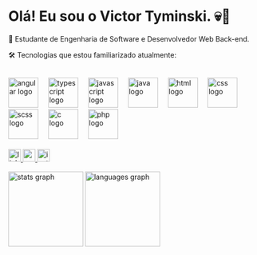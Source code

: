 <h1>Olá! Eu sou o Victor Tyminski. 💀🤘</h1>
<p>🚀 Estudante de Engenharia de Software e Desenvolvedor Web Back-end.  </p>
<p>🛠️ Tecnologias que estou familiarizado atualmente:</p>

<br/>

<div>
  <img src="https://skillicons.dev/icons?i=php" height="60" alt="angular logo"  />
  <img width="12" />
  <img src="https://skillicons.dev/icons?i=mysql" height="60" alt="typescript logo"  />
  <img width="12" />
  <img src="https://skillicons.dev/icons?i=javascript" height="60" alt="javascript logo"  />
  <img width="12" />
  <img src="https://skillicons.dev/icons?i=c" height="60" alt="java logo"  />
  <img width="12" />
  <img src="https://skillicons.dev/icons?i=html" height="60" alt="html logo"  />
  <img width="12" />
  <img src="https://skillicons.dev/icons?i=css" height="60" alt="css logo"  />
  <img width="12" />
  <img src="https://skillicons.dev/icons?i=figma" height="60" alt="scss logo"  />
  <img width="12" />
  <img src="https://skillicons.dev/icons?i=" height="60" alt="c logo"  />
  <img width="12" />
  <img src="https://skillicons.dev/icons?i=" height="60" alt="php logo"  />
  <img width="12" />
</div>

<br/>

<div>
  <a target="_blank" href="https://linkedin.com/in/caique-duarte-0822a5209">
    <img src="https://img.shields.io/static/v1?message=LinkedIn&logo=linkedin&label=&color=0077B5&logoColor=white&labelColor=&style=for-the-badge" height="25" alt="linkedin logo"  />
  </a>
  <a target="_blank" href="mailto:vtyminskiwii2@gmail.com">
    <img src="https://img.shields.io/static/v1?message=Gmail&logo=gmail&label=&color=4285F4&logoColor=white&labelColor=&style=for-the-badge" height="25" alt="gmail logo"  />
  </a>
  <a target="_blank" href="https://instagram.com/https_tyminski">
    <img src="https://img.shields.io/static/v1?message=Instagram&logo=instagram&label=&color=E1306C&logoColor=white&labelColor=&style=for-the-badge" height="25" alt="instagram logo"  />
  </a>
</div>

<br/>

<div>
  <img src="https://github-readme-stats.vercel.app/api?username=tyminsk&hide_title=false&hide_rank=false&show_icons=true&include_all_commits=true&count_private=true&disable_animations=false&theme=dracula&locale=en&hide_border=false&order=1" height="150" alt="stats graph"  />
  <img src="https://github-readme-stats.vercel.app/api/top-langs?username=tyminsk&locale=en&hide_title=false&layout=compact&card_width=320&langs_count=5&theme=dracula&hide_border=false&order=2" height="150" alt="languages graph"  />
</div>
